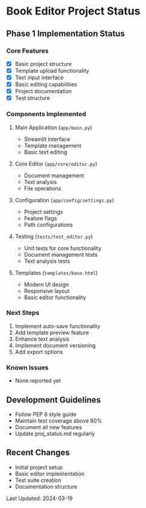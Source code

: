 # Book Editor Project Status

## Phase 1 Implementation Status

### Core Features

- [x] Basic project structure
- [x] Template upload functionality
- [x] Text input interface
- [x] Basic editing capabilities
- [x] Project documentation
- [x] Test structure

### Components Implemented

1. Main Application (`app/main.py`)
   - Streamlit interface
   - Template management
   - Basic text editing

2. Core Editor (`app/core/editor.py`)
   - Document management
   - Text analysis
   - File operations

3. Configuration (`app/config/settings.py`)
   - Project settings
   - Feature flags
   - Path configurations

4. Testing (`tests/test_editor.py`)
   - Unit tests for core functionality
   - Document management tests
   - Text analysis tests

5. Templates (`templates/base.html`)
   - Modern UI design
   - Responsive layout
   - Basic editor functionality

### Next Steps

1. Implement auto-save functionality
2. Add template preview feature
3. Enhance text analysis
4. Implement document versioning
5. Add export options

### Known Issues

- None reported yet

## Development Guidelines

- Follow PEP 8 style guide
- Maintain test coverage above 80%
- Document all new features
- Update proj_status.md regularly

## Recent Changes

- Initial project setup
- Basic editor implementation
- Test suite creation
- Documentation structure

Last Updated: 2024-03-19
